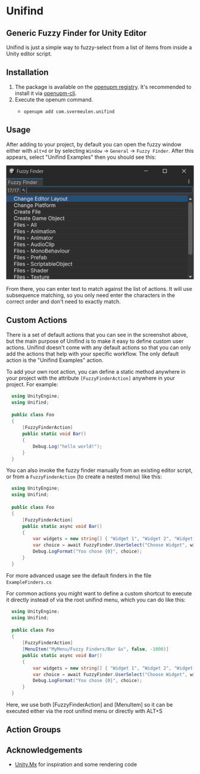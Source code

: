 
# Unifind
 
## Generic Fuzzy Finder for Unity Editor

Unifind is just a simple way to fuzzy-select from a list of items from inside a Unity editor script.

Installation
---

1. The package is available on the [openupm registry](https://openupm.com). It's recommended to install it via [openupm-cli](https://github.com/openupm/openupm-cli).
2. Execute the openum command.
    - ```
      openupm add com.svermeulen.unifind
      ```

Usage
---

After adding to your project, by default you can open the fuzzy window either with `alt+d` or by selecting `Window` -> `General` -> `Fuzzy Finder`.  After this appears, select "Unifind Examples" then you should see this:

<img src="screenshot.png?raw=true" alt="Unifind Screenshot"/>

From there, you can enter text to match against the list of actions.  It will use subsequence matching, so you only need enter the characters in the correct order and don't need to exactly match.

Custom Actions
---

There is a set of default actions that you can see in the screenshot above, but the main purpose of Unifind is to make it easy to define custom user actions.  Unifind doesn't come with any default actions so that you can only add the actions that help with your specific workflow.  The only default action is the "Unifind Examples" action.

To add your own root action, you can define a static method anywhere in your project with the attribute `[FuzzyFinderAction]` anywhere in your project.  For example:

```csharp
  using UnityEngine;
  using Unifind;

  public class Foo
  {
      [FuzzyFinderAction]
      public static void Bar()
      {
          Debug.Log("hello world!");
      }
  }
```

You can also invoke the fuzzy finder manually from an existing editor script, or from a `FuzzyFinderAction` (to create a nested menu) like this:

```csharp
  using UnityEngine;
  using Unifind;

  public class Foo
  {
      [FuzzyFinderAction]
      public static async void Bar()
      {
          var widgets = new string[] { "Widget 1", "Widget 2", "Widget 3" };
          var choice = await FuzzyFinder.UserSelect("Choose Widget", widgets);
          Debug.LogFormat("You chose {0}", choice);
      }
  }
```

For more advanced usage see the default finders in the file `ExampleFinders.cs`

For common actions you might want to define a custom shortcut to execute it directly instead of via the root unifind menu, which you can do like this:

```csharp
  using UnityEngine;
  using Unifind;

  public class Foo
  {
      [FuzzyFinderAction]
      [MenuItem("MyMenu/Fuzzy Finders/Bar &s", false, -1000)]
      public static async void Bar()
      {
          var widgets = new string[] { "Widget 1", "Widget 2", "Widget 3" };
          var choice = await FuzzyFinder.UserSelect("Choose Widget", widgets);
          Debug.LogFormat("You chose {0}", choice);
      }
  }
```

Here, we use both [FuzzyFinderAction] and [MenuItem] so it can be executed either via the root unifind menu or directly with ALT+S

Action Groups
---



Acknowledgements
---

* [Unity.Mx](https://github.com/jcs090218/Unity.Mx) for inspiration and some rendering code

